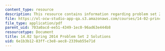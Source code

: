 ```yaml
---
content_type: resource
description: This resource contains information regarding problem set 2 solution.
file: https://ol-ocw-studio-app-qa.s3.amazonaws.com/courses/14-02-principles-of-macroeconomics-spring-2014/6e1b3b1283ffc3e8aec82339ab55e71d_MIT14_02S14_pset2_sols.pdf
file_type: application/pdf
parent_uid: 703a0acd-ee51-4349-1ec0-96ad63e444b8
resourcetype: Document
title: 14.02 Spring 2014 Problem Set 2 Solutions
uid: 6e1b3b12-83ff-c3e8-aec8-2339ab55e71d
---
```

